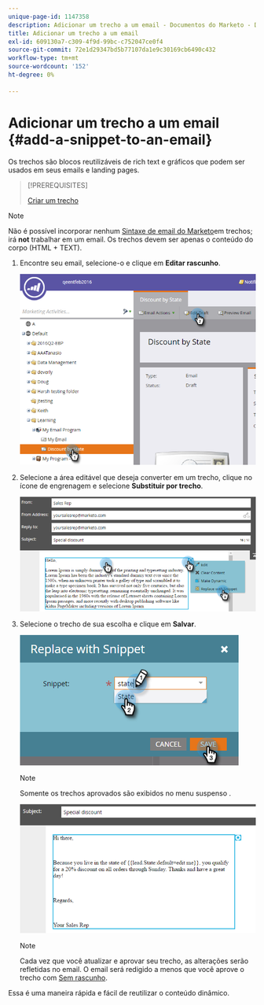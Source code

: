 ```yaml
---
unique-page-id: 1147358
description: Adicionar um trecho a um email - Documentos do Marketo - Documentação do produto
title: Adicionar um trecho a um email
exl-id: 609130a7-c309-4f9d-99bc-c752047ce0f4
source-git-commit: 72e1d29347bd5b77107da1e9c30169cb6490c432
workflow-type: tm+mt
source-wordcount: '152'
ht-degree: 0%

---
```


# Adicionar um trecho a um email {#add-a-snippet-to-an-email}

Os trechos são blocos reutilizáveis de rich text e gráficos que podem ser usados em seus emails e landing pages.

>[!PREREQUISITES]
>
>[Criar um trecho](/help/marketo/product-docs/personalization/segmentation-and-snippets/snippets/create-a-snippet.md)

>[!NOTE]
>
>Não é possível incorporar nenhum [Sintaxe de email do Marketo](/help/marketo/product-docs/email-marketing/general/email-editor-2/email-template-syntax.md)em trechos; irá **not** trabalhar em um email. Os trechos devem ser apenas o conteúdo do corpo (HTML + TEXT).

1. Encontre seu email, selecione-o e clique em **Editar rascunho**.

   ![](assets/one-2.png)

1. Selecione a área editável que deseja converter em um trecho, clique no ícone de engrenagem e selecione **Substituir por trecho**.

   ![](assets/two-2.png)

1. Selecione o trecho de sua escolha e clique em **Salvar**.

   ![](assets/three-1.png)

   >[!NOTE]
   >
   >Somente os trechos aprovados são exibidos no menu suspenso .

   ![](assets/four.png)

   >[!NOTE]
   >
   >Cada vez que você atualizar e aprovar seu trecho, as alterações serão refletidas no email. O email será redigido a menos que você aprove o trecho com [Sem rascunho](/help/marketo/product-docs/administration/users-and-roles/managing-user-roles-and-permissions/enable-no-draft-for-snippets.md).

Essa é uma maneira rápida e fácil de reutilizar o conteúdo dinâmico.
